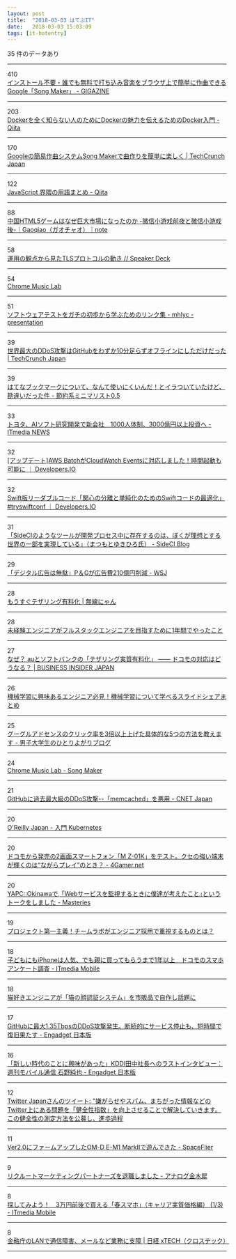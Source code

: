 ```yaml
---
layout: post
title:  "2018-03-03 はてぶIT"
date:   2018-03-03 15:03:09
tags: [it-hotentry]
---
```

35 件のデータあり

<hr><div class="row">
<div class="col-1"><span class="badge badge-pill badge-success h2">410</span></div>
<div class="col-11"><a href='https://gigazine.net/news/20180302-chrome-music-lab-song-maker/' target='_blank'>インストール不要・誰でも無料で打ち込み音楽をブラウザ上で簡単に作曲できるGoogle「Song Maker」 - GIGAZINE</a></div>
</div>
<hr>
<div class="row">
<div class="col-1"><span class="badge badge-pill badge-success h2">203</span></div>
<div class="col-11"><a href='https://qiita.com/bremen/items/4604f530fe25786240db' target='_blank'>Dockerを全く知らない人のためにDockerの魅力を伝えるためのDocker入門 - Qiita</a></div>
</div>
<hr>
<div class="row">
<div class="col-1"><span class="badge badge-pill badge-success h2">170</span></div>
<div class="col-11"><a href='http://jp.techcrunch.com/2018/03/02/2018-03-02-googles-song-maker-experiment-makes-making-songs-easy/' target='_blank'>Googleの簡易作曲システムSong Makerで曲作りを簡単に楽しく | TechCrunch Japan</a></div>
</div>
<hr>
<div class="row">
<div class="col-1"><span class="badge badge-pill badge-success h2">122</span></div>
<div class="col-11"><a href='https://qiita.com/sinsengumi/items/e20342d13cbdd7ac2304' target='_blank'>JavaScript 界隈の用語まとめ - Qiita</a></div>
</div>
<hr>
<div class="row">
<div class="col-1"><span class="badge badge-pill badge-success h2">88</span></div>
<div class="col-11"><a href='https://note.mu/chinajapan/n/n05a9fdb12dae' target='_blank'>中国HTML5ゲームはなぜ巨大市場になったのか -微信小游戏前夜と微信小游戏後-｜Gaoqiao（ガオチャオ）｜note</a></div>
</div>
<hr>
<div class="row">
<div class="col-1"><span class="badge badge-pill badge-success h2">58</span></div>
<div class="col-11"><a href='https://speakerdeck.com/shigeki/yun-yong-falseguan-dian-karajian-tatlspurotokorufalsedong-ki' target='_blank'>運用の観点から見たTLSプロトコルの動き // Speaker Deck</a></div>
</div>
<hr>
<div class="row">
<div class="col-1"><span class="badge badge-pill badge-success h2">54</span></div>
<div class="col-11"><a href='https://musiclab.chromeexperiments.com/Experiments' target='_blank'>Chrome Music Lab</a></div>
</div>
<hr>
<div class="row">
<div class="col-1"><span class="badge badge-pill badge-success h2">51</span></div>
<div class="col-11"><a href='http://mhlyc.hatenablog.com/entry/2017/05/26/074749' target='_blank'>ソフトウェアテストをガチの初歩から学ぶためのリンク集 - mhlyc -presentation</a></div>
</div>
<hr>
<div class="row">
<div class="col-1"><span class="badge badge-pill badge-success h2">39</span></div>
<div class="col-11"><a href='http://jp.techcrunch.com/2018/03/02/2018-03-02-the-worlds-largest-ddos-attack-took-github-offline-for-less-than-tens-minutes/' target='_blank'>世界最大のDDoS攻撃はGitHubをわずか10分足らずオフラインにしただけだった | TechCrunch Japan</a></div>
</div>
<hr>
<div class="row">
<div class="col-1"><span class="badge badge-pill badge-success h2">39</span></div>
<div class="col-11"><a href='http://www.rupannzasann.com/entry/2018/03/03/040000' target='_blank'>はてなブックマークについて、なんて使いにくいんだ！とイラついていたけど、勘違いだった件 - 節約系ミニマリスト0.5</a></div>
</div>
<hr>
<div class="row">
<div class="col-1"><span class="badge badge-pill badge-success h2">33</span></div>
<div class="col-11"><a href='http://www.itmedia.co.jp/news/articles/1803/02/news094.html' target='_blank'>トヨタ、AIソフト研究開発で新会社　1000人体制、3000億円以上投資へ - ITmedia NEWS</a></div>
</div>
<hr>
<div class="row">
<div class="col-1"><span class="badge badge-pill badge-success h2">32</span></div>
<div class="col-11"><a href='https://dev.classmethod.jp/cloud/aws/batch-cloudwatch-events/' target='_blank'>[アップデート]AWS BatchがCloudWatch Eventsに対応しました！時間起動も可能に ｜ Developers.IO</a></div>
</div>
<hr>
<div class="row">
<div class="col-1"><span class="badge badge-pill badge-success h2">32</span></div>
<div class="col-11"><a href='https://dev.classmethod.jp/client-side/language-client-side/try-swift-tokyo-2018-optimizing-swift-code-for-separation-of-concerns-and-simplicity/' target='_blank'>Swift版リーダブルコード「関心の分離と単純化のためのSwiftコードの最適化」 #tryswiftconf ｜ Developers.IO</a></div>
</div>
<hr>
<div class="row">
<div class="col-1"><span class="badge badge-pill badge-success h2">31</span></div>
<div class="col-11"><a href='http://blog-ja.sideci.com/entry/2018/03/02/120636' target='_blank'>「SideCIのようなツールが開発プロセス中に存在するのは、ぼくが理想とする世界の一部を実現している」（まつもとゆきひろ氏） - SideCI Blog</a></div>
</div>
<hr>
<div class="row">
<div class="col-1"><span class="badge badge-pill badge-success h2">29</span></div>
<div class="col-11"><a href='http://jp.wsj.com/articles/SB10677789349905104721204584075733211467254' target='_blank'>「デジタル広告は無駄」P＆Gが広告費210億円削減 - WSJ</a></div>
</div>
<hr>
<div class="row">
<div class="col-1"><span class="badge badge-pill badge-success h2">28</span></div>
<div class="col-11"><a href='http://wnyan.jp/4327' target='_blank'>もうすぐテザリング有料化 | 無線にゃん</a></div>
</div>
<hr>
<div class="row">
<div class="col-1"><span class="badge badge-pill badge-success h2">28</span></div>
<div class="col-11"><a href='https://career.levtech.jp/guide/knowhow/article/252/' target='_blank'>未経験エンジニアがフルスタックエンジニアを目指すために1年間でやったこと</a></div>
</div>
<hr>
<div class="row">
<div class="col-1"><span class="badge badge-pill badge-success h2">27</span></div>
<div class="col-11"><a href='https://www.businessinsider.jp/post-163168' target='_blank'>なぜ？ auとソフトバンクの「テザリング実質有料化」 —— ドコモの対応はどうなる？ | BUSINESS INSIDER JAPAN</a></div>
</div>
<hr>
<div class="row">
<div class="col-1"><span class="badge badge-pill badge-success h2">26</span></div>
<div class="col-11"><a href='https://career.levtech.jp/guide/knowhow/article/58/' target='_blank'>機械学習に興味あるエンジニア必見！機械学習について学べるスライドシェアまとめ</a></div>
</div>
<hr>
<div class="row">
<div class="col-1"><span class="badge badge-pill badge-success h2">25</span></div>
<div class="col-11"><a href='http://www.herawata.com/entry/2018/03/03/071337' target='_blank'>グーグルアドセンスのクリック率を3倍以上上げた具体的な5つの方法を教えます - 男子大学生のひとりよがりブログ</a></div>
</div>
<hr>
<div class="row">
<div class="col-1"><span class="badge badge-pill badge-success h2">24</span></div>
<div class="col-11"><a href='https://musiclab.chromeexperiments.com/Song-Maker/' target='_blank'>Chrome Music Lab - Song Maker</a></div>
</div>
<hr>
<div class="row">
<div class="col-1"><span class="badge badge-pill badge-success h2">21</span></div>
<div class="col-11"><a href='https://japan.cnet.com/article/35115501/' target='_blank'>GitHubに過去最大級のDDoS攻撃--「memcached」を悪用 - CNET Japan</a></div>
</div>
<hr>
<div class="row">
<div class="col-1"><span class="badge badge-pill badge-success h2">20</span></div>
<div class="col-11"><a href='https://www.oreilly.co.jp/books/9784873118406/' target='_blank'>O'Reilly Japan - 入門 Kubernetes</a></div>
</div>
<hr>
<div class="row">
<div class="col-1"><span class="badge badge-pill badge-success h2">20</span></div>
<div class="col-11"><a href='http://www.4gamer.net/games/999/G999902/20180302009/' target='_blank'>ドコモから発売の2画面スマートフォン「M Z-01K」をテスト。クセの強い端末が輝くのは“ながらプレイ”のとき？ - 4Gamer.net</a></div>
</div>
<hr>
<div class="row">
<div class="col-1"><span class="badge badge-pill badge-success h2">20</span></div>
<div class="col-11"><a href='https://papix.hatenablog.com/entry/2018/03/03/112532' target='_blank'>YAPC::Okinawaで, ｢Webサービスを監視するときに僕達が考えたこと｣というトークをしました - Masteries</a></div>
</div>
<hr>
<div class="row">
<div class="col-1"><span class="badge badge-pill badge-success h2">19</span></div>
<div class="col-11"><a href='https://career.levtech.jp/guide/pickup/column/101/' target='_blank'>プロジェクト第一主義！チームラボがエンジニア採用で重視するものとは？</a></div>
</div>
<hr>
<div class="row">
<div class="col-1"><span class="badge badge-pill badge-success h2">18</span></div>
<div class="col-11"><a href='http://www.itmedia.co.jp/mobile/articles/1803/02/news118.html' target='_blank'>子どもにもiPhoneは人気、でも親に買ってもらうまで1年以上　ドコモのスマホアンケート調査 - ITmedia Mobile</a></div>
</div>
<hr>
<div class="row">
<div class="col-1"><span class="badge badge-pill badge-success h2">18</span></div>
<div class="col-11"><a href='https://irorio.jp/sophokles/20180302/443336/' target='_blank'>猫好きエンジニアが「猫の顔認証システム」を市販品で自作し話題に</a></div>
</div>
<hr>
<div class="row">
<div class="col-1"><span class="badge badge-pill badge-success h2">17</span></div>
<div class="col-11"><a href='http://japanese.engadget.com/2018/03/01/github-1-35tbps-ddos/' target='_blank'>GitHubに最大1.35TbpsのDDoS攻撃発生。断続的にサービス停止も、短時間で復旧果たす - Engadget 日本版</a></div>
</div>
<hr>
<div class="row">
<div class="col-1"><span class="badge badge-pill badge-success h2">16</span></div>
<div class="col-11"><a href='http://japanese.engadget.com/2018/03/02/kddi/' target='_blank'>「新しい時代のことに興味があった」KDDI田中社長へのラストインタビュー：週刊モバイル通信 石野純也 - Engadget 日本版</a></div>
</div>
<hr>
<div class="row">
<div class="col-1"><span class="badge badge-pill badge-success h2">12</span></div>
<div class="col-11"><a href='http://twitter.com/twitterjp/status/969316382465601536' target='_blank'>Twitter Japanさんのツイート: "嫌がらせやスパム、まちがった情報などのTwitter上にある問題を「健全性指数」を向上させることで解決していきます。この健全性の測定方法を公募し、進歩過程</a></div>
</div>
<hr>
<div class="row">
<div class="col-1"><span class="badge badge-pill badge-success h2">11</span></div>
<div class="col-11"><a href='http://www.spaceflier.com/entry/20180302_em1-2-firm2' target='_blank'>Ver2.0にファームアップしたOM-D E-M1 MarkIIで遊んできた - SpaceFlier</a></div>
</div>
<hr>
<div class="row">
<div class="col-1"><span class="badge badge-pill badge-success h2">9</span></div>
<div class="col-11"><a href='http://motida-japan.hatenablog.com/entry/2018/03/03/102906' target='_blank'>リクルートマーケティングパートナーズを退職しました - アナログ金木犀</a></div>
</div>
<hr>
<div class="row">
<div class="col-1"><span class="badge badge-pill badge-success h2">8</span></div>
<div class="col-11"><a href='http://www.itmedia.co.jp/mobile/articles/1803/02/news109.html' target='_blank'>探してみよう！　3万円前後で買える「春スマホ」（キャリア実質価格編） (1/3) - ITmedia Mobile</a></div>
</div>
<hr>
<div class="row">
<div class="col-1"><span class="badge badge-pill badge-success h2">8</span></div>
<div class="col-11"><a href='http://tech.nikkeibp.co.jp/atcl/nxt/news/18/00320/' target='_blank'>金融庁のLANで通信障害、メールなど業務に支障 | 日経 xTECH（クロステック）</a></div>
</div>
<hr>

